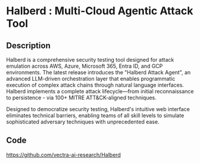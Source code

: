 # Halberd : Multi-Cloud Agentic Attack Tool

## Description
Halberd is a comprehensive security testing tool designed for attack emulation across AWS, Azure, Microsoft 365, Entra ID, and GCP environments. The latest release introduces the "Halberd Attack Agent", an advanced LLM-driven orchestration layer that enables programmatic execution of complex attack chains through natural language interfaces. Halberd implements a complete attack lifecycle—from initial reconnaissance to persistence - via 100+ MITRE ATT&CK-aligned techniques.

Designed to democratize security testing, Halberd's intuitive web interface eliminates technical barriers, enabling teams of all skill levels to simulate sophisticated adversary techniques with unprecedented ease.

## Code
https://github.com/vectra-ai-research/Halberd
